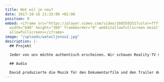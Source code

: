 ```yaml
---
title: Wat wil je nou?
date: 2017-10-16 21:33:00 +02:00
position: 9
embed: <iframe src="https://player.vimeo.com/video/168559351?color=ffffff&title=0&byline=0&portrait=0"
  width="640" height="360" frameborder="0" webkitallowfullscreen mozallowfullscreen
  allowfullscreen></iframe>
image: "/uploads/watwiljenou2.jpg"
description: |-
  ## Projekt

  Jeder von uns möchte authentisch erscheinen. Wir schauen Reality-TV mit echten Menschen statt Schauspielern, wir zeigen uns von unserer einzigartigen Seite auf Facebook und wollen dabei ebenso authentisch sein. Wir glauben daran, dass wir das aus freier Entscheidung heraus tun, aber ist das wirklich so? Können wir noch von Authentizität sprechen, wenn jeder nach dem gleichen strebt? “Wat Wil Je Nou?” (zu deutsch: “Was willst du?”) nähert sich mittels Film, Interviews und Essays der Besessenheit mit einem der unklarsten Konzepte unserer Zeit: Authentizität. Der Film wurde für den Best Groninger Film 2016 nominiert und war u.a. beim Northern Film Festival in Leeuwarden zu sehen. Sehen Sie den ganzen Film auf der <a href="http://www.watwiljenou.nl" target="_blank">Website</a>.

  ## Audio

  David produzierte die Musik für den Dokumentarfilm und den Trailer des Films. Beim Komponieren des unkonventionellen Soundtracks verwendete er strenge Regeln; so arbeitete er den ganzen Film mit einem musikalischen Thema, das auf dem Intro von Igor Strawinskys "Le Sacre du Printemps" basiert ist. Der Einsatz eines Klavier als Schlaginstrument war dabei eines der Mittel, um einen unverwechselbaren Klang zu erzeugen.
---
```


